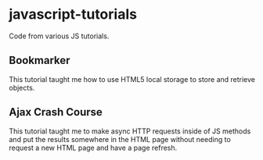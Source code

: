 # javascript-tutorials
Code from various JS tutorials.

## Bookmarker
This tutorial taught me how to use HTML5 local storage to store and retrieve objects.

## Ajax Crash Course
This tutorial taught me to make async HTTP requests inside of JS methods and put the results somewhere in the HTML page without needing to request a new HTML page and have a page refresh.
